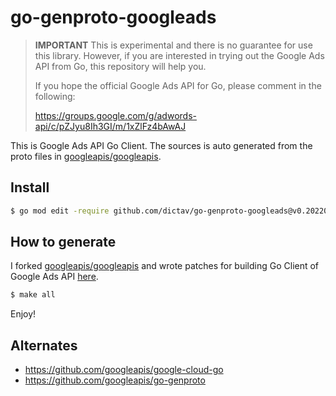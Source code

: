 # go-genproto-googleads

> **IMPORTANT** This is experimental and there is no guarantee for use this library. However, if you are interested in trying out the Google Ads API from Go, this repository will help you.
>
> If you hope the official Google Ads API for Go, please comment in the following:
>
> https://groups.google.com/g/adwords-api/c/pZJyu8Ih3GI/m/1xZlFz4bAwAJ

This is Google Ads API Go Client. The sources is auto generated from the proto files in [googleapis/googleapis].


## Install

```sh
$ go mod edit -require github.com/dictav/go-genproto-googleads@v0.20220116.1
```

## How to generate

I forked [googleapis/googleapis] and wrote patches for building Go Client of Google Ads API [here](https://github.com/dictav/googleapis).

```sh
$ make all
```

Enjoy!

## Alternates

- https://github.com/googleapis/google-cloud-go
- https://github.com/googleapis/go-genproto


[googleapis/googleapis]: https://github.com/googleapis/googleapis/
